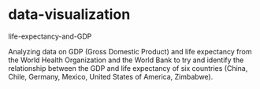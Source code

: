 # data-visualization
 life-expectancy-and-GDP

Analyzing data on GDP (Gross Domestic Product) and life expectancy from the World Health Organization and the World Bank to try and identify the relationship between the GDP and life expectancy of six countries (China, Chile, Germany, Mexico, United States of America, Zimbabwe).
